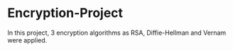 # Encryption-Project
In this project, 3 encryption algorithms as RSA, Diffie-Hellman and Vernam were applied.
